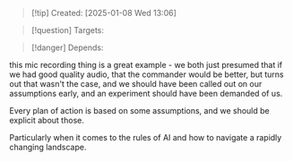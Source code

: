 
>[!tip] Created: [2025-01-08 Wed 13:06]

>[!question] Targets: 

>[!danger] Depends: 

this mic recording thing is a great example - we both just presumed that if we had good quality audio, that the commander would be better, but turns out that wasn't the case, and we should have been called out on our assumptions early, and an experiment should have been demanded of us.

Every plan of action is based on some assumptions, and we should be explicit about those.

Particularly when it comes to the rules of AI and how to navigate a rapidly changing landscape.